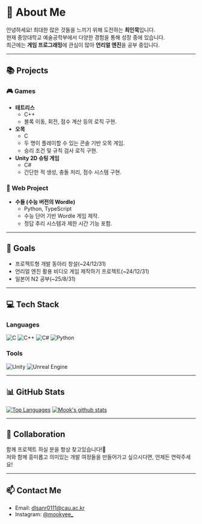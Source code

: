 # 👾 About Me
안녕하세요! 최대한 많은 것들을 느끼기 위해 도전하는 **최인묵**입니다.  
현재 중앙대학교 예술공학부에서 다양한 경험을 통해 성장 중에 있습니다.  
최근에는 **게임 프로그래밍**에 관심이 많아 **언리얼 엔진**을 공부 중입니다.  

---
## 📚 Projects  
### 🎮 Games  
- **테트리스**
  - C++
  - 블록 이동, 회전, 점수 계산 등의 로직 구현.  
- **오목**
  - C  
  - 두 명이 플레이할 수 있는 콘솔 기반 오목 게임.  
  - 승리 조건 및 규칙 검사 로직 구현.
- **Unity 2D 슈팅 게임**
  - C#  
  - 간단한 적 생성, 충돌 처리, 점수 시스템 구현.
### 📄 Web Project
- **수들 (수능 버전의 Wordle)**
  - Python, TypeScript
  - 수능 단어 기반 Wordle 게임 제작.  
  - 정답 추리 시스템과 제한 시간 기능 포함.

---
## 🎯 Goals  
- 프로젝트형 개발 동아리 창설(~24/12/31)
- 언리얼 엔진 활용 비디오 게임 제작하기 프로젝트(~24/12/31)
- 일본어 N2 공부(~25/8/31)

---
## 💻 Tech Stack  
### Languages  
![C](https://img.shields.io/badge/-C-A8B9CC?logo=c&logoColor=white)  ![C++](https://img.shields.io/badge/-C++-00599C?logo=c%2B%2B&logoColor=white)  ![C#](https://img.shields.io/badge/-C%23-239120?logo=c-sharp&logoColor=white)  ![Python](https://img.shields.io/badge/-Python-3776AB?logo=python&logoColor=white)  

### Tools  
![Unity](https://img.shields.io/badge/-Unity-000000?logo=unity&logoColor=white)  ![Unreal Engine](https://img.shields.io/badge/-Unreal%20Engine-0E1128?logo=unreal-engine&logoColor=white)  

---
## 📊 GitHub Stats  
[![Top Languages](https://github-readme-stats.vercel.app/api/top-langs/?username=dlsanr0111&layout=compact&theme=radical)](https://github.com/dlsanr0111)
[![Mook's github stats](https://github-readme-stats.vercel.app/api?username=dlsanr0111&show_icons=true&theme=radical)](https://github.com/dlsanr0111)  

---
## 🤝 Collaboration
함께 프로젝트 하실 분을 항상 찾고있습니다!🧐<br>저와 함께 흥미롭고 의미있는 개발 여정들을 만들어가고 싶으시다면, 언제든 연락주세요!

---
## 📫 Contact Me  
- Email: dlsanr0111@cau.ac.kr  
- Instagram: [@mookyee_](https://www.instagram.com/mookyee_)  

